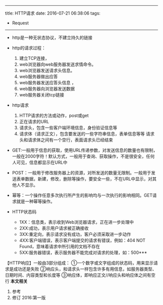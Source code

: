 ----
title: HTTP请求
date: 2016-07-21 06:38:06
tags:
- Request
----
- http是一种无状态协议，不建立持久的链接
- http的请求过程：
  1. 建立TCP连接，
  2. web浏览器向web服务器发送求情命令。
  3. web浏览器发送请求头信息。
  4. web服务器做出应答 
  5. web服务器发送应答头信息 ，
  6. web服务器向浏览器发送数据 
  7. web服务器关闭tcp链接

- http请求
  1. HTTP请求的方法或动作，post或get
  2. 正在请求的URL
  3. 请求头，包含一些客户端环境信息，身份验证信息等
  4. 请求体（请求正文），包含要发送的一些字符串信息，表单信息等等
     请求头和请求体之间有一个空行，表面请求头已经结束

- GET:一般用于信息的获取，使用URL传递参数，对发送信息的数量也有限制，一般在2000字符！默认方式，一般用于查询、获取操作，不是很安全，任何人可见，信息都显示在URL中
- POST：一般用于修改服务器上的资源，对所发送的数量无限制。一般用于发送表单数据，新建，修改，删除等操作，要安全一些，不在URL中显示，对其他人不显示。
- 幂等：一个操作任意多次执行所产生的影响均与一次执行的影响相同。GET请求就是一种幂等操作。

- HTTP状态码
  - 1XX：信息类，表示收到Web浏览器请求，正在进一步处理中
  - 2XX:成功，表示用户请求被正确接收
  - 3XX:重定向，表示请求没有成功，客户必须采取进一步动作
  - 4XX:客户端错误，表示客户端提交的请求有错误，例如：404 NOT Found，意味着请求中所引用的文档不存在
  - 5XX:服务器错误，表示服务器不能完成对请求的处理，如：500***

【HTTP响应】一般由3部分组成：
①一个数字或文字组成的状态码，用来显示请求是成功还是失败
②响应头，和请求头一样包含许多有用信息，如服务器类型、日期时间、内容类型和长度等
③响应体，即响应正文//响应头和响应体之间有空行
**本文相关**
1. 参考
1. 修订
2016:第一版
